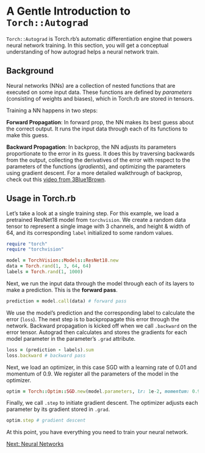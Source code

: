 # A Gentle Introduction to `Torch::Autograd`

`Torch::Autograd` is Torch.rb’s automatic differentiation engine that powers neural network training. In this section, you will get a conceptual understanding of how autograd helps a neural network train.

## Background

Neural networks (NNs) are a collection of nested functions that are executed on some input data. These functions are defined by *parameters* (consisting of weights and biases), which in Torch.rb are stored in tensors.

Training a NN happens in two steps:

**Forward Propagation**: In forward prop, the NN makes its best guess about the correct output. It runs the input data through each of its functions to make this guess.

**Backward Propagation**: In backprop, the NN adjusts its parameters proportionate to the error in its guess. It does this by traversing backwards from the output, collecting the derivatives of the error with respect to the parameters of the functions (*gradients*), and optimizing the parameters using gradient descent. For a more detailed walkthrough of backprop, check out this [video from 3Blue1Brown](https://www.youtube.com/watch?v=tIeHLnjs5U8>).

## Usage in Torch.rb

Let’s take a look at a single training step. For this example, we load a pretrained ResNet18 model from `torchvision`. We create a random data tensor to represent a single image with 3 channels, and height & width of 64, and its corresponding `label` initialized to some random values.

```ruby
require "torch"
require "torchvision"

model = TorchVision::Models::ResNet18.new
data = Torch.rand(1, 3, 64, 64)
labels = Torch.rand(1, 1000)
```

Next, we run the input data through the model through each of its layers to make a prediction. This is the **forward pass**.

```ruby
prediction = model.call(data) # forward pass
```

We use the model’s prediction and the corresponding label to calculate the error (`loss`). The next step is to backpropagate this error through the network. Backward propagation is kicked off when we call `.backward` on the error tensor. Autograd then calculates and stores the gradients for each model parameter in the parameter’s `.grad` attribute.

```ruby
loss = (prediction - labels).sum
loss.backward # backward pass
```

Next, we load an optimizer, in this case SGD with a learning rate of 0.01 and momentum of 0.9. We register all the parameters of the model in the optimizer.

```ruby
optim = Torch::Optim::SGD.new(model.parameters, lr: 1e-2, momentum: 0.9)
```

Finally, we call `.step` to initiate gradient descent. The optimizer adjusts each parameter by its gradient stored in `.grad`.

```ruby
optim.step # gradient descent
```

At this point, you have everything you need to train your neural network.

[Next: Neural Networks](neural_networks.md)

